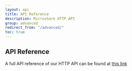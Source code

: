```yaml
---
layout: api
title: API Reference
description: Microshare HTTP API
group: advanced
redirect_from: "/advanced/"
toc: true
---
```


## API Reference
A full API reference of our HTTP API can be found at [this link](https://msaf.microshare.io/resources/api-ms)
